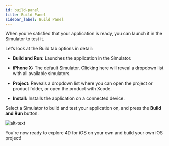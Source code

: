```yaml
---
id: build-panel
title: Build Panel
sidebar_label: Build Panel
---
```

When you're satisfied that your application is ready, you can launch it in the Simulator to test it.

Let’s look at the Build tab options in detail:

* **Build and Run:** Launches the application in the Simulator.

* **iPhone X:** The default Simulator. Clicking here will reveal a dropdown list with all available simulators.

* **Project:** Reveals a dropdown list where you can open the project or product folder, or open the product with Xcode.

* **Install:** Installs the application on a connected device.

Select a Simulator to build and test your application on, and press the **Build and Run** button.

![alt-text](assets/project-editor/Build-Tab-4D-for-iOS.png)

You're now ready to explore 4D for iOS on your own and build your own iOS project!